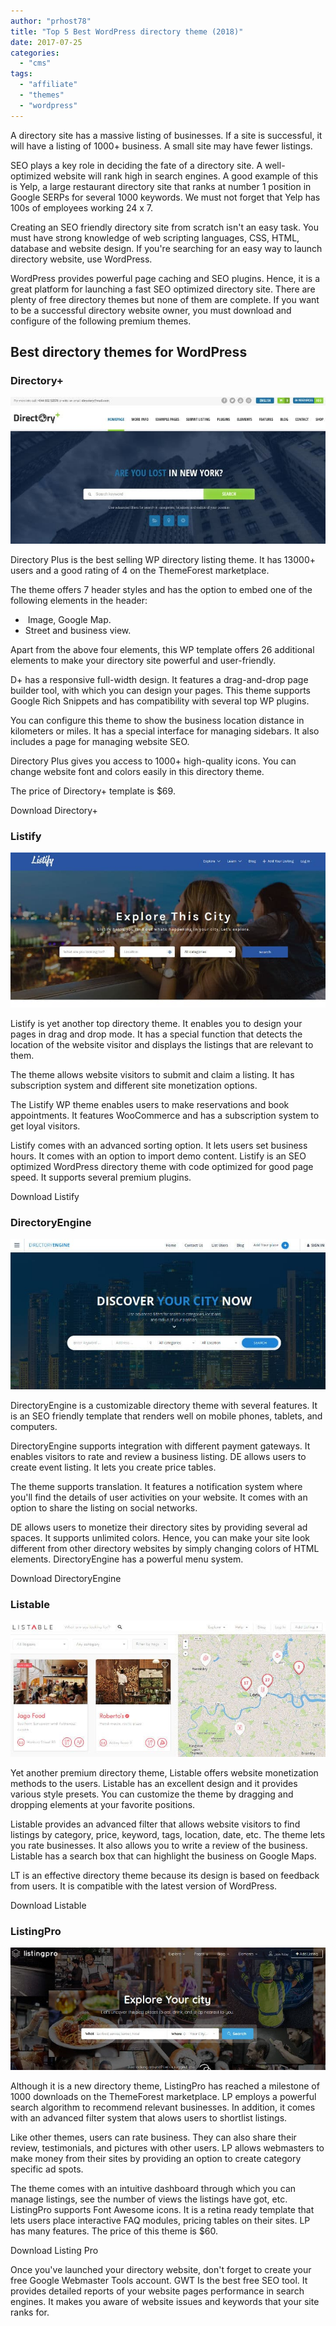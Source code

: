 ```yaml
---
author: "prhost78"
title: "Top 5 Best WordPress directory theme (2018)"
date: 2017-07-25
categories: 
  - "cms"
tags: 
  - "affiliate"
  - "themes"
  - "wordpress"
---
```


A directory site has a massive listing of businesses. If a site is successful, it will have a listing of 1000+ business. A small site may have fewer listings.

SEO plays a key role in deciding the fate of a directory site. A well-optimized website will rank high in search engines. A good example of this is Yelp, a large restaurant directory site that ranks at number 1 position in Google SERPs for several 1000 keywords. We must not forget that Yelp has 100s of employees working 24 x 7.

Creating an SEO friendly directory site from scratch isn't an easy task. You must have strong knowledge of web scripting languages, CSS, HTML, database and website design. If you're searching for an easy way to launch directory website, use WordPress.

WordPress provides powerful page caching and SEO plugins. Hence, it is a great platform for launching a fast SEO optimized directory site. There are plenty of free directory themes but none of them are complete. If you want to be a successful directory website owner, you must download and configure of the following premium themes.

## Best directory themes for WordPress

### Directory+

![Directory+](images/Directory.jpg)

Directory Plus is the best selling WP directory listing theme. It has 13000+ users and a good rating of 4 on the ThemeForest marketplace.

The theme offers 7 header styles and has the option to embed one of the following elements in the header:

-  Image, Google Map.
- Street and business view.

Apart from the above four elements, this WP template offers 26 additional elements to make your directory site powerful and user-friendly.

D+ has a responsive full-width design. It features a drag-and-drop page builder tool, with which you can design your pages. This theme supports Google Rich Snippets and has compatibility with several top WP plugins.

You can configure this theme to show the business location distance in kilometers or miles. It has a special interface for managing sidebars. It also includes a page for managing website SEO.

Directory Plus gives you access to 1000+ high-quality icons. You can change website font and colors easily in this directory theme.

The price of Directory+ template is $69.

Download Directory+ 

### Listify

![Listify](images/Listify.jpg)

Listify is yet another top directory theme. It enables you to design your pages in drag and drop mode. It has a special function that detects the location of the website visitor and displays the listings that are relevant to them.

The theme allows website visitors to submit and claim a listing. It has subscription system and different site monetization options.

The Listify WP theme enables users to make reservations and book appointments. It features WooCommerce and has a subscription system to get loyal visitors.

Listify comes with an advanced sorting option. It lets users set business hours. It comes with an option to import demo content. Listify is an SEO optimized WordPress directory theme with code optimized for good page speed. It supports several premium plugins.

Download Listify

### DirectoryEngine

![DirectoryEngine](images/DirectoryEngine.jpg)

DirectoryEngine is a customizable directory theme with several features. It is an SEO friendly template that renders well on mobile phones, tablets, and computers.

DirectoryEngine supports integration with different payment gateways. It enables visitors to rate and review a business listing. DE allows users to create event listing. It lets you create price tables.

The theme supports translation. It features a notification system where you'll find the details of user activities on your website. It comes with an option to share the listing on social networks.

DE allows users to monetize their directory sites by providing several ad spaces. It supports unlimited colors. Hence, you can make your site look different from other directory websites by simply changing colors of HTML elements. DirectoryEngine has a powerful menu system.

Download DirectoryEngine

### Listable

![Listable](images/Listable.jpg)

Yet another premium directory theme, Listable offers website monetization methods to the users. Listable has an excellent design and it provides various style presets. You can customize the theme by dragging and dropping elements at your favorite positions.

Listable provides an advanced filter that allows website visitors to find listings by category, price, keyword, tags, location, date, etc. The theme lets you rate businesses. It also allows you to write a review of the business. Listable has a search box that can highlight the business on Google Maps.

LT is an effective directory theme because its design is based on feedback from users. It is compatible with the latest version of WordPress.

Download Listable

### ListingPro

![ListingPro](images/ListingPro.jpg)

Although it is a new directory theme, ListingPro has reached a milestone of 1000 downloads on the ThemeForest marketplace. LP employs a powerful search algorithm to recommend relevant businesses. In addition, it comes with an advanced filter system that alows users to shortlist listings.

Like other themes, users can rate business. They can also share their review, testimonials, and pictures with other users. LP allows webmasters to make money from their sites by providing an option to create category specific ad spots.

The theme comes with an intuitive dashboard through which you can manage listings, see the number of views the listings have got, etc. ListingPro supports Font Awesome icons. It is a retina ready template that lets users place interactive FAQ modules, pricing tables on their sites. LP has many features. The price of this theme is $60.

Download Listing Pro

Once you've launched your directory website, don't forget to create your free Google Webmaster Tools account. GWT Is the best free SEO tool. It provides detailed reports of your website pages performance in search engines. It makes you aware of website issues and keywords that your site ranks for.
